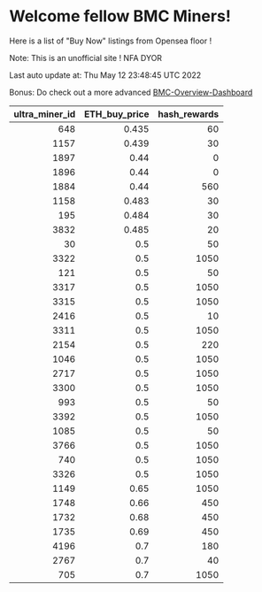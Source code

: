 # Welcome fellow BMC Miners!
Here is a list of "Buy Now" listings from Opensea floor !

Note: This is an unofficial site ! NFA DYOR

Last auto update at: Thu May 12 23:48:45 UTC 2022

Bonus: Do check out a more advanced [BMC-Overview-Dashboard](https://dune.com/defifunk/BMC-Overview-Dashboard)


|   ultra_miner_id |   ETH_buy_price |   hash_rewards |
|-----------------:|----------------:|---------------:|
|              648 |           0.435 |             60 |
|             1157 |           0.439 |             30 |
|             1897 |           0.44  |              0 |
|             1896 |           0.44  |              0 |
|             1884 |           0.44  |            560 |
|             1158 |           0.483 |             30 |
|              195 |           0.484 |             30 |
|             3832 |           0.485 |             20 |
|               30 |           0.5   |             50 |
|             3322 |           0.5   |           1050 |
|              121 |           0.5   |             50 |
|             3317 |           0.5   |           1050 |
|             3315 |           0.5   |           1050 |
|             2416 |           0.5   |             10 |
|             3311 |           0.5   |           1050 |
|             2154 |           0.5   |            220 |
|             1046 |           0.5   |           1050 |
|             2717 |           0.5   |           1050 |
|             3300 |           0.5   |           1050 |
|              993 |           0.5   |             50 |
|             3392 |           0.5   |           1050 |
|             1085 |           0.5   |             50 |
|             3766 |           0.5   |           1050 |
|              740 |           0.5   |           1050 |
|             3326 |           0.5   |           1050 |
|             1149 |           0.65  |           1050 |
|             1748 |           0.66  |            450 |
|             1732 |           0.68  |            450 |
|             1735 |           0.69  |            450 |
|             4196 |           0.7   |            180 |
|             2767 |           0.7   |             40 |
|              705 |           0.7   |           1050 |